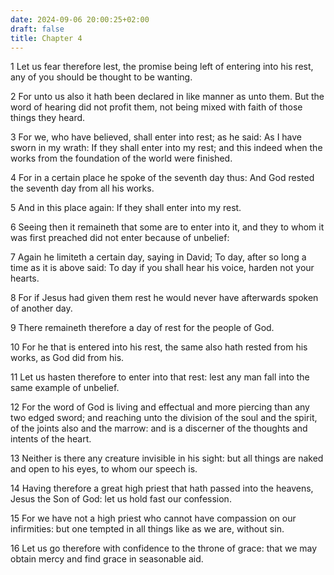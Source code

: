 ```yaml
---
date: 2024-09-06 20:00:25+02:00
draft: false
title: Chapter 4
---
```




1 Let us fear therefore lest, the promise being left of entering into his rest, any of you should be thought to be wanting.

2 For unto us also it hath been declared in like manner as unto them. But the word of hearing did not profit them, not being mixed with faith of those things they heard.

3 For we, who have believed, shall enter into rest; as he said: As I have sworn in my wrath: If they shall enter into my rest; and this indeed when the works from the foundation of the world were finished.

4 For in a certain place he spoke of the seventh day thus: And God rested the seventh day from all his works.

5 And in this place again: If they shall enter into my rest.

6 Seeing then it remaineth that some are to enter into it, and they to whom it was first preached did not enter because of unbelief:

7 Again he limiteth a certain day, saying in David; To day, after so long a time as it is above said: To day if you shall hear his voice, harden not your hearts.

8 For if Jesus had given them rest he would never have afterwards spoken of another day.

9 There remaineth therefore a day of rest for the people of God.

10 For he that is entered into his rest, the same also hath rested from his works, as God did from his.

11 Let us hasten therefore to enter into that rest: lest any man fall into the same example of unbelief.

12 For the word of God is living and effectual and more piercing than any two edged sword; and reaching unto the division of the soul and the spirit, of the joints also and the marrow: and is a discerner of the thoughts and intents of the heart.

13 Neither is there any creature invisible in his sight: but all things are naked and open to his eyes, to whom our speech is.

14 Having therefore a great high priest that hath passed into the heavens, Jesus the Son of God: let us hold fast our confession.

15 For we have not a high priest who cannot have compassion on our infirmities: but one tempted in all things like as we are, without sin.

16 Let us go therefore with confidence to the throne of grace: that we may obtain mercy and find grace in seasonable aid.


